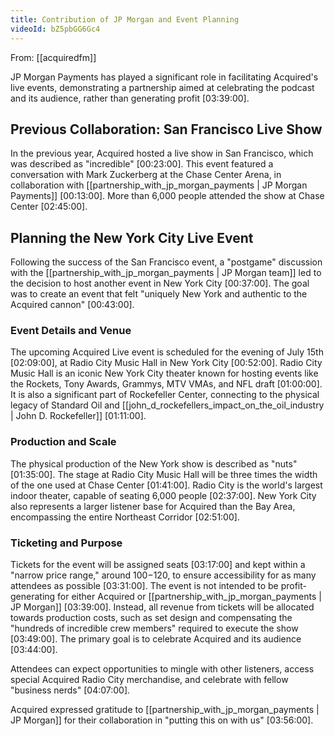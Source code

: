 ```yaml
---
title: Contribution of JP Morgan and Event Planning
videoId: bZ5pbGG6Gc4
---
```


From: [[acquiredfm]] <br/> 

JP Morgan Payments has played a significant role in facilitating Acquired's live events, demonstrating a partnership aimed at celebrating the podcast and its audience, rather than generating profit <a class="yt-timestamp" data-t="03:39:00">[03:39:00]</a>.

## Previous Collaboration: San Francisco Live Show

In the previous year, Acquired hosted a live show in San Francisco, which was described as "incredible" <a class="yt-timestamp" data-t="00:23:00">[00:23:00]</a>. This event featured a conversation with Mark Zuckerberg at the Chase Center Arena, in collaboration with [[partnership_with_jp_morgan_payments | JP Morgan Payments]] <a class="yt-timestamp" data-t="00:13:00">[00:13:00]</a>. More than 6,000 people attended the show at Chase Center <a class="yt-timestamp" data-t="02:45:00">[02:45:00]</a>.

## Planning the New York City Live Event

Following the success of the San Francisco event, a "postgame" discussion with the [[partnership_with_jp_morgan_payments | JP Morgan team]] led to the decision to host another event in New York City <a class="yt-timestamp" data-t="00:37:00">[00:37:00]</a>. The goal was to create an event that felt "uniquely New York and authentic to the Acquired cannon" <a class="yt-timestamp" data-t="00:43:00">[00:43:00]</a>.

### Event Details and Venue

The upcoming Acquired Live event is scheduled for the evening of July 15th <a class="yt-timestamp" data-t="02:09:00">[02:09:00]</a>, at Radio City Music Hall in New York City <a class="yt-timestamp" data-t="00:52:00">[00:52:00]</a>. Radio City Music Hall is an iconic New York City theater known for hosting events like the Rockets, Tony Awards, Grammys, MTV VMAs, and NFL draft <a class="yt-timestamp" data-t="01:00:00">[01:00:00]</a>. It is also a significant part of Rockefeller Center, connecting to the physical legacy of Standard Oil and [[john_d_rockefellers_impact_on_the_oil_industry | John D. Rockefeller]] <a class="yt-timestamp" data-t="01:11:00">[01:11:00]</a>.

### Production and Scale

The physical production of the New York show is described as "nuts" <a class="yt-timestamp" data-t="01:35:00">[01:35:00]</a>. The stage at Radio City Music Hall will be three times the width of the one used at Chase Center <a class="yt-timestamp" data-t="01:41:00">[01:41:00]</a>. Radio City is the world's largest indoor theater, capable of seating 6,000 people <a class="yt-timestamp" data-t="02:37:00">[02:37:00]</a>. New York City also represents a larger listener base for Acquired than the Bay Area, encompassing the entire Northeast Corridor <a class="yt-timestamp" data-t="02:51:00">[02:51:00]</a>.

### Ticketing and Purpose

Tickets for the event will be assigned seats <a class="yt-timestamp" data-t="03:17:00">[03:17:00]</a> and kept within a "narrow price range," around $100-$120, to ensure accessibility for as many attendees as possible <a class="yt-timestamp" data-t="03:31:00">[03:31:00]</a>. The event is not intended to be profit-generating for either Acquired or [[partnership_with_jp_morgan_payments | JP Morgan]] <a class="yt-timestamp" data-t="03:39:00">[03:39:00]</a>. Instead, all revenue from tickets will be allocated towards production costs, such as set design and compensating the "hundreds of incredible crew members" required to execute the show <a class="yt-timestamp" data-t="03:49:00">[03:49:00]</a>. The primary goal is to celebrate Acquired and its audience <a class="yt-timestamp" data-t="03:44:00">[03:44:00]</a>.

Attendees can expect opportunities to mingle with other listeners, access special Acquired Radio City merchandise, and celebrate with fellow "business nerds" <a class="yt-timestamp" data-t="04:07:00">[04:07:00]</a>.

Acquired expressed gratitude to [[partnership_with_jp_morgan_payments | JP Morgan]] for their collaboration in "putting this on with us" <a class="yt-timestamp" data-t="03:56:00">[03:56:00]</a>.